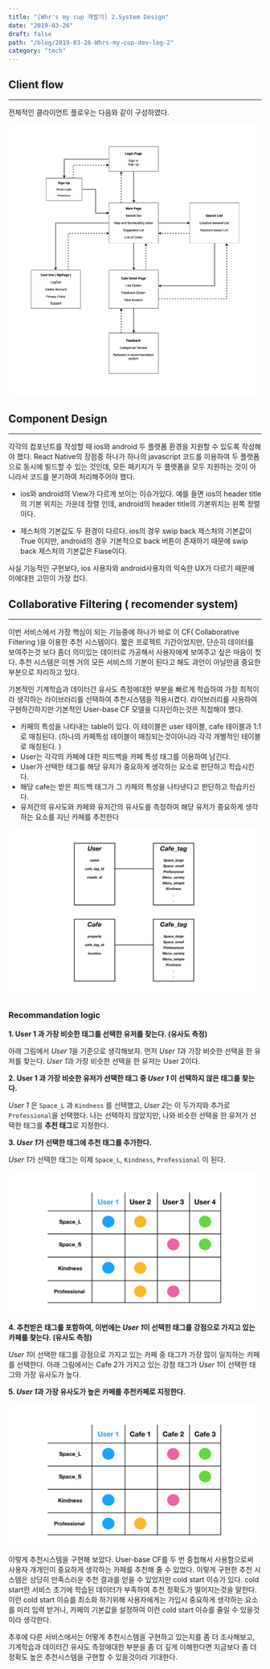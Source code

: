 ```yaml
---
title: "[Whr's my cup 개발기] 2.System Design"
date: "2019-03-26"
draft: false
path: "/blog/2019-03-26-Whrs-my-cup-dev-log-2"
category: "tech"
---
```


## Client flow

---

전체적인 클라이언트 플로우는 다음와 같이 구성하였다.

![clientFlow](../images/clientFlow.png)

## Component Design

---

각각의 컴포넌트를 작성할 때 ios와 android 두 플랫폼 환경을 지원할 수 있도록 작성해야 했다. React Native의 장점중 하나가 하나의 javascript 코드를 이용하여 두 플랫폼으로 동시에 빌드할 수 있는 것인데, 모든 패키지가 두 플랫폼을 모두 지원하는 것이 아니라서 코드를 분기하여 처리해주어야 했다.

- ios와 android의 View가 다르게 보이는 이슈가있다. 예를 들면 ios의 header title의 기본 위치는 가운데 정렬 인데, android의 header title의 기본위치는 왼쪽 정렬이다.

- 제스처의 기본값도 두 환경이 다르다. ios의 경우 swip back 제스처의 기본값이 True 이지만, android의 경우 기본적으로 back 버튼이 존재하기 때문에 swip back 제스처의 기본값은 Flase이다.

사실 기능적인 구현보다, ios 사용자와 android사용자의 익숙한 UX가 다르기 때문에 이에대한 고민이 가장 컸다.

## Collaborative Filtering ( recomender system)

---

이번 서비스에서 가장 핵심이 되는 기능중에 하나가 바로 이 CF( Collaborative Filtering )을 이용한 추천 시스템이다. 짧은 프로젝트 기간이었지만, 단순히 데이터를 보여주는것 보다 좀더 의미있는 데이터로 가공해서 사용자에게 보여주고 싶은 마음이 컷다. 추천 시스템은 이젠 거의 모든 서비스의 기본이 된다고 해도 과언이 아닐만큼 중요한 부분으로 자리하고 있다.

기본적인 기계학습과 데이터간 유사도 측정에대한 부분을 빠르게 학습하여 가장 최적이라 생각하는 라이브러리를 선택하여 추천시스템을 적용시켰다. 라이브러리를 사용하여 구현하긴하지만 기본적인 User-base CF 모델을 디자인하는것은 직접해야 했다.

- 카페의 특성을 나타내는 table이 있다. 이 테이블은 user 테이블, cafe 테이블과 1:1로 매칭된다. (하나의 카페특성 테이블이 매칭되는것이아니라 각각 개별적인 테이블로 매칭된다. )
- User는 각각의 카페에 대한 피드백을 카페 특성 태그를 이용하여 남긴다.
- User가 선택한 태그를 해당 유저가 중요하게 생각하는 요소로 판단하고 학습시킨다.
- 해당 cafe는 받은 피드백 태그가 그 카페의 특성을 나타낸다고 판단하고 학습키신다.
- 유저간의 유사도와 카페와 유저간의 유사도를 측정하여 해당 유저가 중요하게 생각하는 요소를 지닌 카페를 추천한다

![DB_Table](../images/DBTable.png)

### **Recommandation logic**

**1. User 1 과 가장 비슷한 태그를 선택한 유저를 찾는다. (유사도 측정)**

아래 그림에서 *User 1*을 기준으로 생각해보자. 먼저 *User 1*과 가장 비슷한 선택을 한 유저를 찾는다. *User 1*과 가장 비슷한 선택을 한 유저는 User 2이다.

**2. User 1 과 가장 비슷한 유저가 선택한 태그 중 _User 1_ 이 선택하지 않은 태그를 찾는다.**

_User 1_ 은 `Space_L` 과 `Kindness` 를 선택했고, *User 2*는 이 두가지와 추가로 `Professional`을 선택했다. 나는 선택하지 않았지만, 나와 비슷한 선택을 한 유저가 선택한 태그를 **추천 태그**로 지정한다.

**3. *User 1*가 선택한 태그에 추천 태그를 추가한다.**

*User 1*가 선택한 태그는 이제 `Space_L`, `Kindness`, `Professional` 이 된다.

![User-User](../images/UserUser.png)

**4. 추천받은 태그를 포함하여, 이번에는 *User 1*이 선택한 태그를 강점으로 가지고 있는 카페를 찾는다. (유사도 측정)**

*User 1*이 선택한 태그를 강점으로 가지고 있는 카페 중 태그가 가장 많이 일치하는 카페를 선택한다. 아래 그림에서는 Cafe 2가 가지고 있는 강점 태그가 *User 1*이 선택한 태그와 가장 유사도가 높다.

**5. *User 1*과 가장 유사도가 높은 카페를 추천카페로 지정한다.**

![User-User](../images/UserCafe.png)

이렇게 추천시스템을 구현해 보았다. User-base CF를 두 번 중첩해서 사용함으로써 사용자 개개인이 중요하게 생각하는 카페를 추천해 줄 수 있었다. 이렇게 구현한 추천 시스템은 상당히 만족스러운 추천 결과를 얻을 수 있었지만 cold start 이슈가 있다. cold start란 서비스 초기에 학습된 데이터가 부족하여 추천 정확도가 떨어지는것을 말한다. 이런 cold start 이슈를 최소화 하기위해 사용자에게는 가입시 중요하게 생각하는 요소를 미리 입력 받거나, 카페의 기본값을 설정하여 이런 cold start 이슈를 줄일 수 있을것이라 생각한다.

추후에 다른 서비스에서는 어떻게 추천시스템을 구현하고 있는지를 좀 더 조사해보고, 기계학습과 데이터간 유사도 측정에대한 부분을 좀 더 깊게 이해한다면 지금보다 좀 더 정확도 높은 추천시스템을 구현할 수 있을것이라 기대한다.
